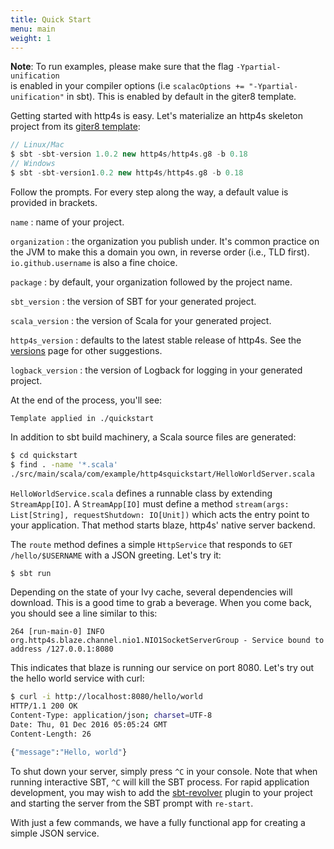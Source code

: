 ```yaml
---
title: Quick Start
menu: main
weight: 1
---
```


**Note**: To run examples, please make sure that the flag `-Ypartial-unification`  
is enabled in your compiler options (i.e `scalacOptions += "-Ypartial-unification"` in sbt).
This is enabled by default in the giter8 template.


Getting started with http4s is easy.  Let's materialize an http4s
skeleton project from its [giter8 template]:

```sbt
// Linux/Mac
$ sbt -sbt-version 1.0.2 new http4s/http4s.g8 -b 0.18
// Windows
$ sbt -sbt-version1.0.2 new http4s/http4s.g8 -b 0.18
```

Follow the prompts.  For every step along the way, a default value is
provided in brackets.

`name`
: name of your project.

`organization`
: the organization you publish under.  It's common practice on the JVM
to make this a domain you own, in reverse order (i.e., TLD first).
`io.github.username` is also a fine choice.

`package`
: by default, your organization followed by the project name.

`sbt_version`
: the version of SBT for your generated project.

`scala_version`
: the version of Scala for your generated project. 

`http4s_version`
: defaults to the latest stable release of http4s.  See
  the [versions] page for other suggestions.

`logback_version`
: the version of Logback for logging in your generated project.

At the end of the process, you'll see:

```
Template applied in ./quickstart
```

In addition to sbt build machinery, a Scala source files are
generated:

```sh
$ cd quickstart
$ find . -name '*.scala'
./src/main/scala/com/example/http4squickstart/HelloWorldServer.scala
```

`HelloWorldService.scala` defines a runnable class by extending `StreamApp[IO]`.
A `StreamApp[IO]` must define a method `stream(args: List[String],
requestShutdown: IO[Unit])` which acts the entry point to your application. That
method starts blaze, http4s' native server backend.

The `route` method defines a simple `HttpService` that responds to `GET
/hello/$USERNAME` with a JSON greeting.  Let's try it:

```sh
$ sbt run
```

Depending on the state of your Ivy cache, several dependencies will
download.  This is a good time to grab a beverage.  When you come
back, you should see a line similar to this:

```
264 [run-main-0] INFO org.http4s.blaze.channel.nio1.NIO1SocketServerGroup - Service bound to address /127.0.0.1:8080
```

This indicates that blaze is running our service on port 8080. Let's try out the
hello world service with curl:

```sh
$ curl -i http://localhost:8080/hello/world
HTTP/1.1 200 OK
Content-Type: application/json; charset=UTF-8
Date: Thu, 01 Dec 2016 05:05:24 GMT
Content-Length: 26

{"message":"Hello, world"}
```

To shut down your server, simply press `^C` in your console. Note that
when running interactive SBT, `^C` will kill the SBT process. For rapid
application development, you may wish to add the [sbt-revolver] plugin
to your project and starting the server from the SBT prompt with `re-start`.

With just a few commands, we have a fully functional app for creating
a simple JSON service.

[giter8 template]: https://github.com/http4s/http4s.g8
[versions]: /versions/
[sbt-revolver]: https://github.com/spray/sbt-revolver
